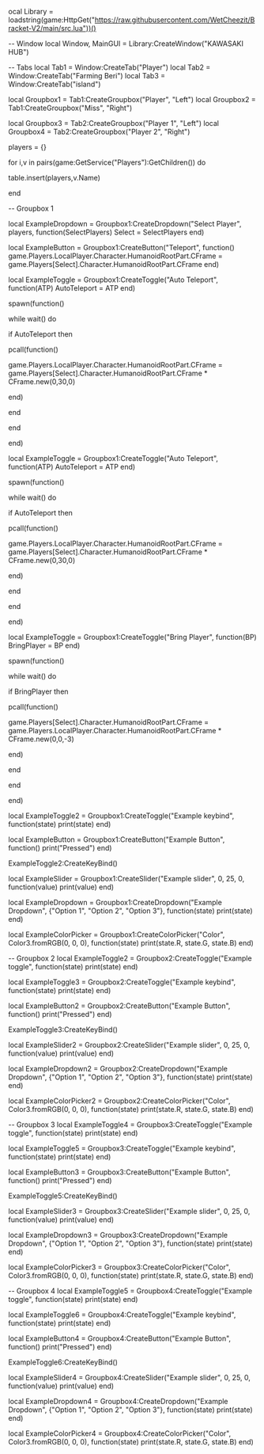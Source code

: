 ocal Library = loadstring(game:HttpGet("https://raw.githubusercontent.com/WetCheezit/Bracket-V2/main/src.lua"))()

-- Window local Window, MainGUI = Library:CreateWindow("KAWASAKI HUB")

-- Tabs local Tab1 = Window:CreateTab("Player") local Tab2 = Window:CreateTab("Farming Beri") local Tab3 = Window:CreateTab("island")

local Groupbox1 = Tab1:CreateGroupbox("Player", "Left") local Groupbox2 = Tab1:CreateGroupbox("Miss", "Right")

local Groupbox3 = Tab2:CreateGroupbox("Player 1", "Left") local Groupbox4 = Tab2:CreateGroupbox("Player 2", "Right")

players = {}

for i,v in pairs(game:GetService("Players"):GetChildren()) do

table.insert(players,v.Name)

end

-- Groupbox 1

local ExampleDropdown = Groupbox1:CreateDropdown("Select Player", players, function(SelectPlayers) Select = SelectPlayers end)

local ExampleButton = Groupbox1:CreateButton("Teleport", function() game.Players.LocalPlayer.Character.HumanoidRootPart.CFrame = game.Players[Select].Character.HumanoidRootPart.CFrame end)

local ExampleToggle = Groupbox1:CreateToggle("Auto Teleport", function(ATP) AutoTeleport = ATP end)

spawn(function()

while wait() do

if AutoTeleport then

pcall(function()

game.Players.LocalPlayer.Character.HumanoidRootPart.CFrame = game.Players[Select].Character.HumanoidRootPart.CFrame * CFrame.new(0,30,0)

end)

end

end

end)

local ExampleToggle = Groupbox1:CreateToggle("Auto Teleport", function(ATP) AutoTeleport = ATP end)

spawn(function()

while wait() do

if AutoTeleport then

pcall(function()

game.Players.LocalPlayer.Character.HumanoidRootPart.CFrame = game.Players[Select].Character.HumanoidRootPart.CFrame * CFrame.new(0,30,0)

end)

end

end

end)

local ExampleToggle = Groupbox1:CreateToggle("Bring Player", function(BP) BringPlayer = BP end)

spawn(function()

while wait() do

if BringPlayer then

pcall(function()

game.Players[Select].Character.HumanoidRootPart.CFrame = game.Players.LocalPlayer.Character.HumanoidRootPart.CFrame * CFrame.new(0,0,-3)

end)

end

end

end)

local ExampleToggle2 = Groupbox1:CreateToggle("Example keybind", function(state) print(state) end)

local ExampleButton = Groupbox1:CreateButton("Example Button", function() print("Pressed") end)

ExampleToggle2:CreateKeyBind()

local ExampleSlider = Groupbox1:CreateSlider("Example slider", 0, 25, 0, function(value) print(value) end)

local ExampleDropdown = Groupbox1:CreateDropdown("Example Dropdown", {"Option 1", "Option 2", "Option 3"}, function(state) print(state) end)

local ExampleColorPicker = Groupbox1:CreateColorPicker("Color", Color3.fromRGB(0, 0, 0), function(state) print(state.R, state.G, state.B) end)

-- Groupbox 2 local ExampleToggle2 = Groupbox2:CreateToggle("Example toggle", function(state) print(state) end)

local ExampleToggle3 = Groupbox2:CreateToggle("Example keybind", function(state) print(state) end)

local ExampleButton2 = Groupbox2:CreateButton("Example Button", function() print("Pressed") end)

ExampleToggle3:CreateKeyBind()

local ExampleSlider2 = Groupbox2:CreateSlider("Example slider", 0, 25, 0, function(value) print(value) end)

local ExampleDropdown2 = Groupbox2:CreateDropdown("Example Dropdown", {"Option 1", "Option 2", "Option 3"}, function(state) print(state) end)

local ExampleColorPicker2 = Groupbox2:CreateColorPicker("Color", Color3.fromRGB(0, 0, 0), function(state) print(state.R, state.G, state.B) end)

-- Groupbox 3 local ExampleToggle4 = Groupbox3:CreateToggle("Example toggle", function(state) print(state) end)

local ExampleToggle5 = Groupbox3:CreateToggle("Example keybind", function(state) print(state) end)

local ExampleButton3 = Groupbox3:CreateButton("Example Button", function() print("Pressed") end)

ExampleToggle5:CreateKeyBind()

local ExampleSlider3 = Groupbox3:CreateSlider("Example slider", 0, 25, 0, function(value) print(value) end)

local ExampleDropdown3 = Groupbox3:CreateDropdown("Example Dropdown", {"Option 1", "Option 2", "Option 3"}, function(state) print(state) end)

local ExampleColorPicker3 = Groupbox3:CreateColorPicker("Color", Color3.fromRGB(0, 0, 0), function(state) print(state.R, state.G, state.B) end)

-- Groupbox 4 local ExampleToggle5 = Groupbox4:CreateToggle("Example toggle", function(state) print(state) end)

local ExampleToggle6 = Groupbox4:CreateToggle("Example keybind", function(state) print(state) end)

local ExampleButton4 = Groupbox4:CreateButton("Example Button", function() print("Pressed") end)

ExampleToggle6:CreateKeyBind()

local ExampleSlider4 = Groupbox4:CreateSlider("Example slider", 0, 25, 0, function(value) print(value) end)

local ExampleDropdown4 = Groupbox4:CreateDropdown("Example Dropdown", {"Option 1", "Option 2", "Option 3"}, function(state) print(state) end)

local ExampleColorPicker4 = Groupbox4:CreateColorPicker("Color", Color3.fromRGB(0, 0, 0), function(state) print(state.R, state.G, state.B) end)

